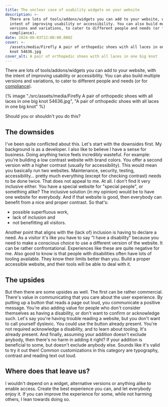 ```yaml
---
title: The unclear case of usability widgets on your website
description: >-
  There are lots of tools/addons/widgets you can add to your website, with the
  intent of improving usability or accessibility. You can also build multiple
  versions and variations, to cater to different people and needs (or for
  compliance).
date: 2024-06-03T22:00:00.000Z
cover: >-
  /assets/media/Firefly A pair of orthopedic shoes with all laces in one big
  knot 54636.jpg
cover_alt: A pair of orthopedic shoes with all laces in one big knot
---
```


There are lots of tools/addons/widgets you can add to your website, with the intent of improving usability or accessibility. You can also build multiple versions and variations, to cater to different people and needs (or for [compliance](https://www.w3.org/TR/WCAG22/#dfn-conforming-alternate-versions)).

{% image "./src/assets/media/Firefly A pair of orthopedic shoes with all laces in one big knot 54636.jpg", "A pair of orthopedic shoes with all laces in one big knot" %}

Should you or shouldn't you do this?

## The downsides

I've been quite conflicted about this. Let's start with the downsides first.
My background is as a developer. I also like to believe I have a sense for business. Doing anything twice feels incredibly wasteful.
For example: you're building a low contrast website with brand colors. You offer a second version with a higher contrast (usually for accessibility).
This would mean you basically run two websites. Maintenance, security, testing, accessibility... pretty much everything (except for checking contrast) needs to be done twice. That does not appeal to me. At all.
I don't find it very inclusive either. You have a special website for "special people", or something alike? The inclusive solution (in my opinion) would be to have one website for everybody. And if that website is good, then everybody can benefit from a nice and proper contrast.
So that's:

* possible superfluous work,
* lack of inclusion and
* not benefitting all visitors.

Another point that aligns with the (lack of) inclusion is having to declare a need. As a visitor it's like you have to say "I have a disability" because you need to make a conscious choice to use a different version of the website. It can be rather confrontational. Experiences like these are quite negative for me.
Also good to know is that people with disabilities often have lots of tooling available. They know their limits better than you. Build a proper accessible website, and their tools will be able to deal with it.

## The upsides

But then there are some upsides as well. The first can be rather commercial. There's value in communicating that you care about the user experience. By putting up a button that reads a page out loud, you communicate a positive message.
You're also adding value for people who don't consider themselves as having a disability, or don't want to confirm or acknowledge such. Let's say you're having trouble reading a website, but you don't want to call yourself dyslexic. You could use the button already present. You're not required acknowledge a disability, and to learn about tooling. It's already present.
And finally, assuming your addition doesn't exclude anybody, then there's no harm in adding it right?  If your addition is beneficial to some, but doesn't exclude anybody else. Sounds like it's valid to try it out then!
Common customizations in this category are typography, contrast and reading text out loud.

## Where does that leave us?

I wouldn't depend on a widget, alternative versions or anything alike to enable access. Create the best experience you can, and let everybody enjoy it. If you can improve the experience for some, while not harming others, I lean towards doing so.
